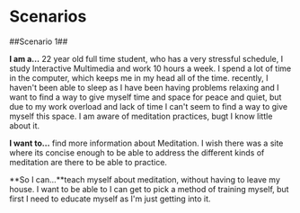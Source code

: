 # Scenarios




##Scenario 1##


**I am a…** 22 year old full time student, who has a very stressful schedule, I study Interactive Multimedia and work 10 hours a week. I spend a lot of time in the computer, which keeps me in my head all of the time. recently, I haven't been able to sleep as I have been having problems relaxing  and I want to find a way to give myself time and space for peace and quiet, but due to my work overload and lack of time I can't seem to find a way to give myself this space. I am aware of meditation practices, bugt I know little about it. 

**I want to…** find more information about Meditation. I wish there was a site where its concise enough to be able to address the different kinds of meditation are there to be able to practice. 

**So I can…**teach myself about meditation, without having to leave my house. I want to be able to I can get to pick a method of training myself, but first I need to educate myself as I'm just getting into it. 


